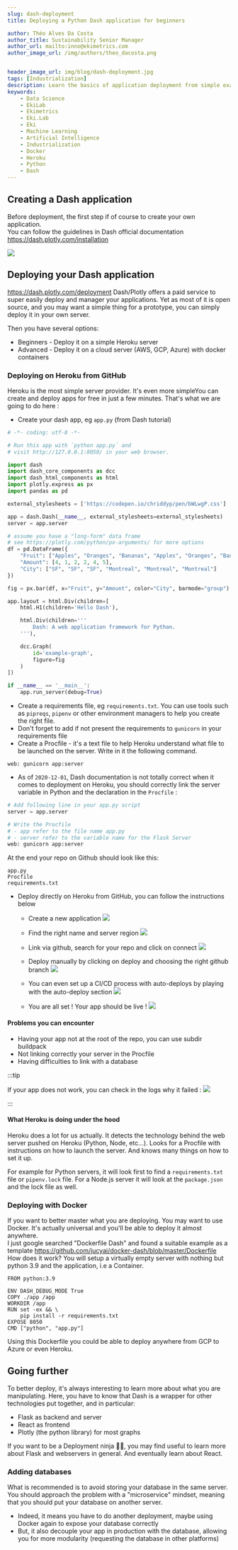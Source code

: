 ```yaml
---
slug: dash-deployment
title: Deploying a Python Dash application for beginners

author: Théo Alves Da Costa
author_title: Sustainability Senior Manager
author_url: mailto:inno@ekimetrics.com
author_image_url: /img/authors/theo_dacosta.png


header_image_url: img/blog/dash-deployment.jpg
tags: [Industrialization]
description: Learn the basics of application deployment from simple examples on Heroku to creating Docker containers  
keywords:
    - Data Science
    - EkiLab
    - Ekimetrics
    - Eki.Lab
    - Eki
    - Machine Learning
    - Artificial Intelligence
    - Industrialization
    - Docker
    - Heroku
    - Python
    - Dash
---
```


<!--truncate-->

## Creating a Dash application
Before deployment, the first step if of course to create your own application. <br/>
You can follow the guidelines in Dash official documentation https://dash.plotly.com/installation

![](https://dash-gallery.plotly.host/Manager/apps_data/dash-oil-and-gas/thumbnail_0a718df0-9ce7-11e9-8982-0242ac11004a.png)

## Deploying your Dash application
https://dash.plotly.com/deployment
Dash/Plotly offers a paid service to super easily deploy and manager your applications. Yet as most of it is open source, and you may want a simple thing for a prototype, you can simply deploy it in your own server.

Then you have several options: 
- Beginners - Deploy it on a simple Heroku server
- Advanced - Deploy it on a cloud server (AWS, GCP, Azure) with docker containers

### Deploying on Heroku from GitHub
Heroku is the most simple server provider. It's even more simpleYou can create and deploy apps for free in just a few minutes. That's what we are going to do here : 

- Create your dash app, eg ``app.py`` (from Dash tutorial)

```python
# -*- coding: utf-8 -*-

# Run this app with `python app.py` and
# visit http://127.0.0.1:8050/ in your web browser.

import dash
import dash_core_components as dcc
import dash_html_components as html
import plotly.express as px
import pandas as pd

external_stylesheets = ['https://codepen.io/chriddyp/pen/bWLwgP.css']

app = dash.Dash(__name__, external_stylesheets=external_stylesheets)
server = app.server

# assume you have a "long-form" data frame
# see https://plotly.com/python/px-arguments/ for more options
df = pd.DataFrame({
    "Fruit": ["Apples", "Oranges", "Bananas", "Apples", "Oranges", "Bananas"],
    "Amount": [4, 1, 2, 2, 4, 5],
    "City": ["SF", "SF", "SF", "Montreal", "Montreal", "Montreal"]
})

fig = px.bar(df, x="Fruit", y="Amount", color="City", barmode="group")

app.layout = html.Div(children=[
    html.H1(children='Hello Dash'),

    html.Div(children='''
        Dash: A web application framework for Python.
    '''),

    dcc.Graph(
        id='example-graph',
        figure=fig
    )
])

if __name__ == '__main__':
    app.run_server(debug=True)
```

- Create a requirements file, eg ``requirements.txt``. You can use tools such as ``pipreqs``, ``pipenv`` or other environment managers to help you create the right file. 
- Don't forget to add if not present the requirements to ``gunicorn`` in your requirements file
- Create a Procfile - it's a text file to help Heroku understand what file to be launched on the server. Write in it the following command. 
  
```
web: gunicorn app:server
```

- As of ``2020-12-01``, Dash documentation is not totally correct when it comes to deployment on Heroku, you should correctly link the server variable in Python and the declaration in the ``Procfile`` :
  
```python
# Add following line in your app.py script
server = app.server

# Write the Procfile
# - app refer to the file name app.py
# - server refer to the variable name for the Flask Server 
web: gunicorn app:server
```

At the end your repo on Github should look like this:

```
app.py
Procfile
requirements.txt
```




- Deploy directly on Heroku from GitHub, you can follow the instructions below

  - Create a new application
![](img/dash-deployment/deploy1.jpg)
  - Find the right name and server region
![](img/dash-deployment/deploy2.jpg)
  - Link via github, search for your repo and click on connect
![](img/dash-deployment/deploy3.jpg)
  - Deploy manually by clicking on deploy and choosing the right github branch
![](img/dash-deployment/deploy4.jpg)

  - You can even set up a CI/CD process with auto-deploys by playing with the auto-deploy section
![](img/dash-deployment/deploy5.jpg)

  - You are all set ! Your app should be live ! 
![](img/dash-deployment/deploy7.jpg)
  


#### Problems you can encounter
- Having your app not at the root of the repo, you can use subdir buildpack
- Not linking correctly your server in the Procfile
- Having difficulties to link with a database 


:::tip 

If your app does not work, you can check in the logs why it failed : 
![](img/dash-deployment/deploy6.jpg)

:::



#### What Heroku is doing under the hood
Heroku does a lot for us actually. It detects the technology behind the web server pushed on Heroku (Python, Node, etc...). Looks for a Procfile with instructions on how to launch the server. And knows many things on how to set it up. 

For example for Python servers, it will look first to find a ``requirements.txt`` file or ``pipenv.lock`` file. For a Node.js server it will look at the ``package.json`` and the lock file as well.  


### Deploying with Docker
If you want to better master what you are deploying. You may want to use Docker. It's actually universal and you'll be able to deploy it almost anywhere.<br/>
I just google searched "Dockerfile Dash" and found a suitable example as a template https://github.com/jucyai/docker-dash/blob/master/Dockerfile<br/>
How does it work? You will setup a virtually empty server with nothing but python 3.9 and the application, i.e a Container. 

```docker
FROM python:3.9

ENV DASH_DEBUG_MODE True
COPY ./app /app
WORKDIR /app
RUN set -ex && \
    pip install -r requirements.txt
EXPOSE 8050
CMD ["python", "app.py"]
```

Using this Dockerfile you could be able to deploy anywhere from GCP to Azure or even Heroku. 

## Going further
To better deploy, it's always interesting to learn more about what you are manipulating. Here, you have to know that Dash is a wrapper for other technologies put together, and in particular:
- Flask as backend and server
- React as frontend
- Plotly (the python library) for most graphs

If you want to be a Deployment ninja 🐱‍👤, you may find useful to learn more about Flask and webservers in general. And eventually learn about React. 

### Adding databases
What is recommended is to avoid storing your database in the same server. You should approach the problem with a "microservice" mindset, meaning that you should put your database on another server. 
- Indeed, it means you have to do another deployment, maybe using Docker again to expose your database correctly
- But, it also decouple your app in production with the database, allowing you for more modularity (requesting the database in other platforms) 